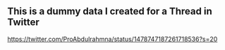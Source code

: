 ## This is a dummy data I created for a Thread in Twitter
https://twitter.com/ProAbdulrahmna/status/1478747187261718536?s=20
